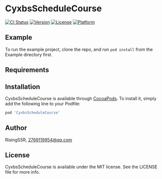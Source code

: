 # CyxbsScheduleCourse

[![CI Status](https://img.shields.io/travis/RisingSSR/CyxbsScheduleCourse.svg?style=flat)](https://travis-ci.org/RisingSSR/CyxbsScheduleCourse)
[![Version](https://img.shields.io/cocoapods/v/CyxbsScheduleCourse.svg?style=flat)](https://cocoapods.org/pods/CyxbsScheduleCourse)
[![License](https://img.shields.io/cocoapods/l/CyxbsScheduleCourse.svg?style=flat)](https://cocoapods.org/pods/CyxbsScheduleCourse)
[![Platform](https://img.shields.io/cocoapods/p/CyxbsScheduleCourse.svg?style=flat)](https://cocoapods.org/pods/CyxbsScheduleCourse)

## Example

To run the example project, clone the repo, and run `pod install` from the Example directory first.

## Requirements

## Installation

CyxbsScheduleCourse is available through [CocoaPods](https://cocoapods.org). To install
it, simply add the following line to your Podfile:

```ruby
pod 'CyxbsScheduleCourse'
```

## Author

RisingSSR, 2769119954@qq.com

## License

CyxbsScheduleCourse is available under the MIT license. See the LICENSE file for more info.

